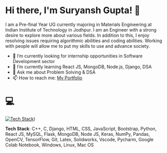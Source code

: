 # Hi there, I'm Suryansh Gupta! 👋

I am a Pre-final Year UG currently majoring in Materials Engineering at Indian Institute of Technology in Jodhpur. I am an Engineer with a strong desire to explore more about various fields.
In addition to this, I enjoy resolving issues requiring algorithmic abilities and coding abilities. Working with people will allow me to put my skills to use and advance society. 

- 🔭 I’m currently looking for internship opportunities in Software Development sector
- 🌱 I’m currently learning React JS, MongoDB, Node.js, Django, DSA
- 💬 Ask me about Problem Solving & DSA 
- 📫 How to reach me: [My Portfolio](https://suryansh9000.github.io/SG_Portfolio/) 

# 💻 
[![Tech Stack](https://img.shields.io/badge/Tech_Stack-C++%20|%20C%20|%20Django%20|%20HTML%20|%20CSS%20|%20JavaScript%20|%20Bootstrap%20|%20Python%20|%20React%20JS%20|%20MySQL%20|%20Flask%20|%20MongoDB%20|%20Node%20JS%20|%20Keras%20|%20NumPy%20|%20Pandas%20|%20OpenCV%20|%20TensorFlow%20|%20Git%20|%20Latex%20|%20Solidworks%20|%20Vscode%20|%20Pycharm%20|%20Google%20Colab%20Notebook%20|%20Windows%20|%20Linux%20|%20Mac%20OS-blue)](https://github.com/SURYANSH9000))

**Tech Stack**: C++, C, Django, HTML, CSS, JavaScript, Bootstrap, Python, React JS, MySQL, Flask, MongoDB, Node JS, Keras, NumPy, Pandas, OpenCV, TensorFlow, Git, Latex, Solidworks, Vscode, Pycharm, Google Colab Notebook, Windows, Linux, Mac OS
